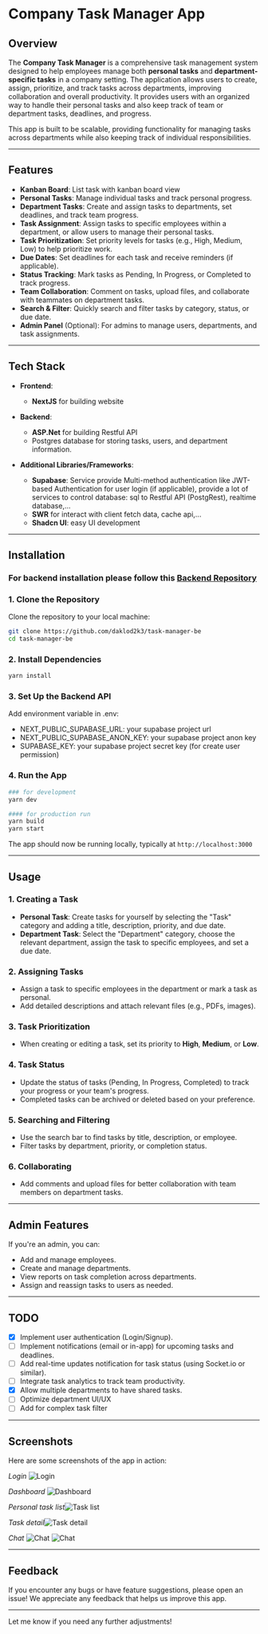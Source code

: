 # Company Task Manager App

## Overview

The **Company Task Manager** is a comprehensive task management system designed to help employees manage both **personal tasks** and **department-specific tasks** in a company setting. The application allows users to create, assign, prioritize, and track tasks across departments, improving collaboration and overall productivity. It provides users with an organized way to handle their personal tasks and also keep track of team or department tasks, deadlines, and progress.

This app is built to be scalable, providing functionality for managing tasks across departments while also keeping track of individual responsibilities.

---

## Features

- **Kanban Board**: List task with kanban board view
- **Personal Tasks**: Manage individual tasks and track personal progress.
- **Department Tasks**: Create and assign tasks to departments, set deadlines, and track team progress.
- **Task Assignment**: Assign tasks to specific employees within a department, or allow users to manage their personal tasks.
- **Task Prioritization**: Set priority levels for tasks (e.g., High, Medium, Low) to help prioritize work.
- **Due Dates**: Set deadlines for each task and receive reminders (if applicable).
- **Status Tracking**: Mark tasks as Pending, In Progress, or Completed to track progress.
- **Team Collaboration**: Comment on tasks, upload files, and collaborate with teammates on department tasks.
- **Search & Filter**: Quickly search and filter tasks by category, status, or due date.
- **Admin Panel** (Optional): For admins to manage users, departments, and task assignments.

---

## Tech Stack

- **Frontend**:

  - **NextJS** for building website

- **Backend**:

  - **ASP.Net** for building Restful API
  - Postgres database for storing tasks, users, and department information.

- **Additional Libraries/Frameworks**:

  - **Supabase**: Service provide Multi-method authentication like JWT-based Authentication for user login (if applicable), provide a lot of services to control database: sql to Restful API (PostgRest), realtime database,...
  - **SWR** for interact with client fetch data, cache api,...
  - **Shadcn UI**: easy UI development

---

## Installation

### For backend installation please follow this [Backend Repository](https://github.com/daklod2k3/task-manager-be)

### 1. Clone the Repository

Clone the repository to your local machine:

```bash
git clone https://github.com/daklod2k3/task-manager-be
cd task-manager-be
```

### 2. Install Dependencies

```bash
yarn install
```

### 3. Set Up the Backend API

Add environment variable in .env:

- NEXT_PUBLIC_SUPABASE_URL: your supabase project url
- NEXT_PUBLIC_SUPABASE_ANON_KEY: your supabase project anon key
- SUPABASE_KEY: your supabase project secret key (for create user permission)

### 4. Run the App

```bash
### for development
yarn dev

#### for production run
yarn build
yarn start
```

The app should now be running locally, typically at `http://localhost:3000`

---

## Usage

### 1. **Creating a Task**

- **Personal Task**: Create tasks for yourself by selecting the "Task" category and adding a title, description, priority, and due date.
- **Department Task**: Select the "Department" category, choose the relevant department, assign the task to specific employees, and set a due date.

### 2. **Assigning Tasks**

- Assign a task to specific employees in the department or mark a task as personal.
- Add detailed descriptions and attach relevant files (e.g., PDFs, images).

### 3. **Task Prioritization**

- When creating or editing a task, set its priority to **High**, **Medium**, or **Low**.

### 4. **Task Status**

- Update the status of tasks (Pending, In Progress, Completed) to track your progress or your team's progress.
- Completed tasks can be archived or deleted based on your preference.

### 5. **Searching and Filtering**

- Use the search bar to find tasks by title, description, or employee.
- Filter tasks by department, priority, or completion status.

### 6. **Collaborating**

- Add comments and upload files for better collaboration with team members on department tasks.

---

## Admin Features

If you're an admin, you can:

- Add and manage employees.
- Create and manage departments.
- View reports on task completion across departments.
- Assign and reassign tasks to users as needed.

---

## TODO

- [x] Implement user authentication (Login/Signup).
- [ ] Implement notifications (email or in-app) for upcoming tasks and deadlines.
- [ ] Add real-time updates notification for task status (using Socket.io or similar).
- [ ] Integrate task analytics to track team productivity.
- [x] Allow multiple departments to have shared tasks.
- [ ] Optimize department UI/UX
- [ ] Add for complex task filter

---

## Screenshots

Here are some screenshots of the app in action:

_Login_
![Login](./screenshots/login.png)

_Dashboard_
![Dashboard](./screenshots/dashboard.png)

_Personal task list_![Task list](./screenshots/task-list.png)

_Task detail_![Task detail](./screenshots/task-detail.png)

_Chat_
![Chat](./screenshots/chat-channel.png)
![Chat](./screenshots/chat-direct.png)

---

## Feedback

If you encounter any bugs or have feature suggestions, please open an issue! We appreciate any feedback that helps us improve this app.

---

Let me know if you need any further adjustments!
